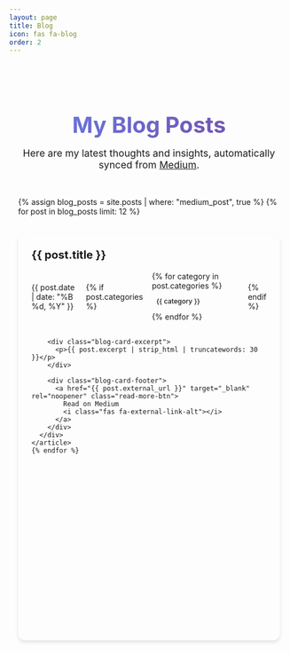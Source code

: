 ```yaml
---
layout: page
title: Blog
icon: fas fa-blog
order: 2
---
```


<div class="blog-container">
  <div class="blog-header">
    <h1>My Blog Posts</h1>
    <p>Here are my latest thoughts and insights, automatically synced from <a href="https://medium.com/@arjunagarwal899" target="_blank">Medium</a>.</p>
  </div>

  <div class="blog-grid">
    {% assign blog_posts = site.posts | where: "medium_post", true %}
    {% for post in blog_posts limit: 12 %}
    <article class="blog-card">
      <div class="blog-card-content">
        <div class="blog-card-header">
          <h3 class="blog-card-title">
            <a href="{{ post.external_url }}" target="_blank" rel="noopener">
              {{ post.title }}
            </a>
          </h3>
          <div class="blog-card-meta">
            <time datetime="{{ post.date | date_to_xmlschema }}">
              {{ post.date | date: "%B %d, %Y" }}
            </time>
            {% if post.categories %}
            <div class="blog-card-categories">
              {% for category in post.categories %}
              <span class="category-tag">{{ category }}</span>
              {% endfor %}
            </div>
            {% endif %}
          </div>
        </div>
        
        <div class="blog-card-excerpt">
          <p>{{ post.excerpt | strip_html | truncatewords: 30 }}</p>
        </div>
        
        <div class="blog-card-footer">
          <a href="{{ post.external_url }}" target="_blank" rel="noopener" class="read-more-btn">
            Read on Medium
            <i class="fas fa-external-link-alt"></i>
          </a>
        </div>
      </div>
    </article>
    {% endfor %}
  </div>

  {% if blog_posts.size == 0 %}
  <div class="no-posts">
    <p>No blog posts found. Posts will appear here automatically when synced from Medium.</p>
  </div>
  {% endif %}

  <div class="blog-footer">
    <p>
      Want to see all my posts? Visit my 
      <a href="https://medium.com/@arjunagarwal899" target="_blank" rel="noopener">
        Medium profile <i class="fab fa-medium"></i>
      </a>
    </p>
  </div>
</div>

<style>
.blog-container {
  max-width: 1200px;
  margin: 0 auto;
  padding: 2rem 1rem;
}

.blog-header {
  text-align: center;
  margin-bottom: 3rem;
}

.blog-header h1 {
  font-size: 2.5rem;
  margin-bottom: 1rem;
  background: linear-gradient(135deg, #667eea 0%, #764ba2 100%);
  -webkit-background-clip: text;
  -webkit-text-fill-color: transparent;
  background-clip: text;
}

.blog-header p {
  font-size: 1.1rem;
  color: var(--text-muted-color);
  max-width: 600px;
  margin: 0 auto;
}

.blog-grid {
  display: grid;
  grid-template-columns: repeat(auto-fit, minmax(350px, 1fr));
  gap: 2rem;
  margin-bottom: 3rem;
}

.blog-card {
  background: var(--card-bg);
  border-radius: 12px;
  box-shadow: 0 4px 6px rgba(0, 0, 0, 0.1);
  transition: transform 0.3s ease, box-shadow 0.3s ease;
  overflow: hidden;
  border: 1px solid var(--card-border-color);
}

.blog-card:hover {
  transform: translateY(-5px);
  box-shadow: 0 8px 25px rgba(0, 0, 0, 0.15);
}

.blog-card-content {
  padding: 1.5rem;
  height: 100%;
  display: flex;
  flex-direction: column;
}

.blog-card-title {
  margin: 0 0 1rem 0;
  font-size: 1.25rem;
  line-height: 1.4;
}

.blog-card-title a {
  color: var(--heading-color);
  text-decoration: none;
  transition: color 0.3s ease;
}

.blog-card-title a:hover {
  color: var(--link-color);
}

.blog-card-meta {
  display: flex;
  align-items: center;
  gap: 1rem;
  margin-bottom: 1rem;
  font-size: 0.875rem;
  color: var(--text-muted-color);
}

.blog-card-categories {
  display: flex;
  gap: 0.5rem;
  flex-wrap: wrap;
}

.category-tag {
  background: var(--tag-bg);
  color: var(--tag-color);
  padding: 0.25rem 0.5rem;
  border-radius: 0.25rem;
  font-size: 0.75rem;
  font-weight: 500;
}

.blog-card-excerpt {
  flex-grow: 1;
  margin-bottom: 1.5rem;
}

.blog-card-excerpt p {
  color: var(--text-color);
  line-height: 1.6;
  margin: 0;
}

.blog-card-footer {
  margin-top: auto;
}

.read-more-btn {
  display: inline-flex;
  align-items: center;
  gap: 0.5rem;
  color: var(--link-color);
  text-decoration: none;
  font-weight: 500;
  padding: 0.5rem 1rem;
  border: 1px solid var(--link-color);
  border-radius: 0.5rem;
  transition: all 0.3s ease;
}

.read-more-btn:hover {
  background: var(--link-color);
  color: white;
  transform: translateX(2px);
}

.no-posts {
  text-align: center;
  padding: 3rem;
  color: var(--text-muted-color);
  font-style: italic;
}

.blog-footer {
  text-align: center;
  padding-top: 2rem;
  border-top: 1px solid var(--border-color);
}

.blog-footer a {
  color: var(--link-color);
  text-decoration: none;
  font-weight: 500;
  transition: color 0.3s ease;
}

.blog-footer a:hover {
  color: var(--link-hover-color);
}

/* Dark mode adjustments */
@media (prefers-color-scheme: dark) {
  .blog-card {
    background: var(--card-bg);
    border-color: var(--card-border-color);
  }
  
  .category-tag {
    background: rgba(255, 255, 255, 0.1);
    color: var(--text-color);
  }
}

/* Mobile responsiveness */
@media (max-width: 768px) {
  .blog-grid {
    grid-template-columns: 1fr;
    gap: 1.5rem;
  }
  
  .blog-header h1 {
    font-size: 2rem;
  }
  
  .blog-card-content {
    padding: 1.25rem;
  }
  
  .blog-card-meta {
    flex-direction: column;
    align-items: flex-start;
    gap: 0.5rem;
  }
}
</style>